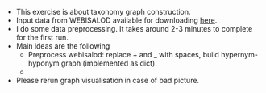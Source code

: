 - This exercise is about taxonomy graph construction.
- Input data from WEBISALOD available for downloading [here](!https://www.mpi-inf.mpg.de/fileadmin/inf/d5/teaching/ss22_akbc/lab04_material.zip).
- I do some data preprocessing. It takes around 2-3 minutes to complete for the first run.
- Main ideas are the following
  - Preprocess webisalod: replace + and _ with spaces, build hypernym-hyponym graph (implemented as dict).
  - 
- Please rerun graph visualisation in case of bad picture.